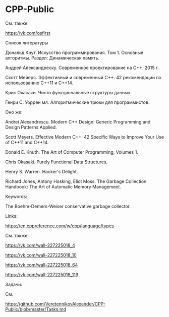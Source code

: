 ﻿# CPP-Public

См. также

https://vk.com/osfirst

Список литературы

Дональд Кнут. Искусство программирования. Том 1. Основные алгоритмы. Раздел: Динамическая память.

Андрей Александреску. Современное проектирование на C++. 2015 г.

Скотт Мейерс. Эффективный и современный С++. 42 рекомендации по использованию C++11 и C++14.

Крис Окасаки. Чисто функциональные структуры данных.

Генри С. Уоррен мл. Алгоритмические трюки для программистов.

Оно же:

Andrei Alexandrescu. Modern C++ Design: Generic Programming and Design Patterns Applied.

Scott Meyers. Effective Modern C++: 42 Specific Ways to Improve Your Use of C++11 and C++14.

Donald E. Knuth. The Art of Computer Programming, Volumes 1.

Chris Okasaki. Purely Functional Data Structures. 

Henry S. Warren. Hacker's Delight.

Richard Jones, Antony Hosking, Eliot Moss. The Garbage Collection Handbook: The Art of Automatic Memory Management.

Keywords:

The Boehm-Demers-Weiser conservative garbage collector.

Links:

https://en.cppreference.com/w/cpp/language/types

См. также

https://vk.com/wall-227225018_4

https://vk.com/wall-227225018_10

https://vk.com/wall-227225018_64

https://vk.com/wall-227225018_119

Задачи:

См.

https://github.com/VeretennikovAlexander/CPP-Public/blob/master/Tasks.md
